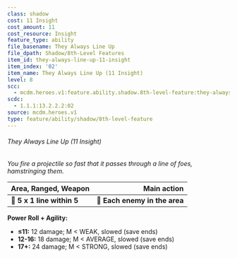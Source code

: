 ```yaml
---
class: shadow
cost: 11 Insight
cost_amount: 11
cost_resource: Insight
feature_type: ability
file_basename: They Always Line Up
file_dpath: Shadow/8th-Level Features
item_id: they-always-line-up-11-insight
item_index: '02'
item_name: They Always Line Up (11 Insight)
level: 8
scc:
  - mcdm.heroes.v1:feature.ability.shadow.8th-level-feature:they-always-line-up-11-insight
scdc:
  - 1.1.1:13.2.2.2:02
source: mcdm.heroes.v1
type: feature/ability/shadow/8th-level-feature
---
```


###### They Always Line Up (11 Insight)

*You fire a projectile so fast that it passes through a line of foes, hamstringing them.*

| **Area, Ranged, Weapon**   |               **Main action** |
| -------------------------- | ----------------------------: |
| **📏 5 x 1 line within 5** | **🎯 Each enemy in the area** |

**Power Roll + Agility:**

- **≤11:** 12 damage; M < WEAK, slowed (save ends)
- **12-16:** 18 damage; M < AVERAGE, slowed (save ends)
- **17+:** 24 damage; M < STRONG, slowed (save ends)
